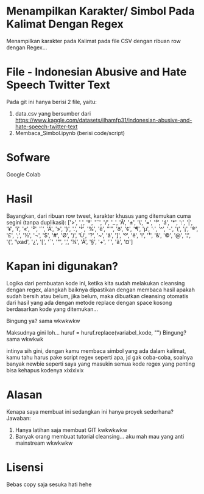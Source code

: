 # Menampilkan Karakter/ Simbol Pada Kalimat Dengan Regex
Menampilkan karakter pada Kalimat pada file CSV dengan ribuan row dengan Regex...

# File - Indonesian Abusive and Hate Speech Twitter Text
Pada git ini hanya berisi 2 file, yaitu: 
1. data.csv yang bersumber dari
   https://www.kaggle.com/datasets/ilhamfp31/indonesian-abusive-and-hate-speech-twitter-text
2. Membaca_Simbol.ipynb (berisi code/script)

# Sofware
Google Colab

# Hasil
Bayangkan, dari ribuan row tweet, karakter khusus yang ditemukan cuma segini (tanpa duplikasi):
['>', '¸', 'ª', '¨', '/', '_', 'Â', '±', '\\', '=', '³', 'á', '*', ':', '|', '¥', 'ï', '«', '²', '`', 'Ä', '»', '}', '.', '°', '%', 'ë', "'", 'ð', '¢', '¶', 'µ', '·', '^', '-', '(', '¡', '®', '£', ';', '½', '¬', '$', '#', 'Ø', ')', 'Ù', '?', '~', 'â', ']', 'º', 'ê', '!', '¹', '&', '©', '@', '¦', '{', '\xad', '¿', '[', '¯', '"', ',', '¼', 'Ã', '§', '+', '´', 'ã', '¤']

# Kapan ini digunakan?
Logika dari pembuatan kode ini, ketika kita sudah melakukan cleansing dengan regex, alangkah baiknya dipastikan dengan membaca hasil apakah sudah bersih atau belum, jika belum, maka dibuatkan cleansing otomatis dari hasil yang ada dengan metode replace dengan space kosong berdasarkan kode yang ditemukan...

Bingung ya? sama wkwkwkw

Maksudnya gini loh... huruf = huruf.replace(variabel_kode, "")
Bingung? sama wkwkwk

intinya sih gini, dengan kamu membaca simbol yang ada dalam kalimat, kamu tahu harus pake script regex seperti apa, jd gak coba-coba, soalnya banyak newbie seperti saya yang masukin semua kode regex yang penting bisa kehapus kodenya xixixixix

# Alasan
Kenapa saya membuat ini sedangkan ini hanya proyek sederhana?
Jawaban:
1. Hanya latihan saja membuat GIT kwkwkwkw
2. Banyak orang membuat tutorial cleansing... aku mah mau yang anti mainstream wkwkwkw

# Lisensi
Bebas copy saja sesuka hati hehe
